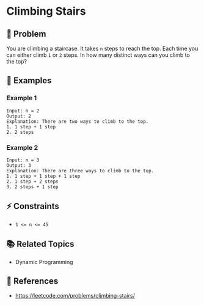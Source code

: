 # Climbing Stairs

## 🚀 Problem  
You are climbing a staircase. It takes `n` steps to reach the top.
Each time you can either climb `1` or `2` steps. In how many distinct ways can you climb to the top?

## 📝 Examples  

### Example 1
```
Input: n = 2
Output: 2
Explanation: There are two ways to climb to the top.
1. 1 step + 1 step
2. 2 steps
```

### Example 2
```
Input: n = 3
Output: 3
Explanation: There are three ways to climb to the top.
1. 1 step + 1 step + 1 step
2. 1 step + 2 steps
3. 2 steps + 1 step
```

## ⚡ Constraints  
- `1 <= n <= 45`

## 📚 Related Topics  
- Dynamic Programming

## 🔗 References  
- https://leetcode.com/problems/climbing-stairs/
